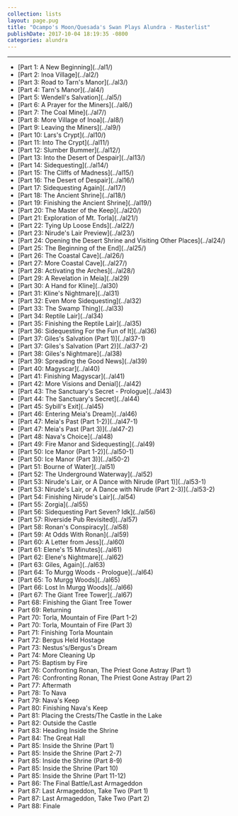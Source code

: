 ```yaml
---
collection: lists
layout: page.pug
title: "Ocampo's Moon/Quesada's Swan Plays Alundra - Masterlist"
publishDate: 2017-10-04 18:19:35 -0800
categories: alundra
---
```


---
<ul class="masterlink-wrapper">
  <li>[Part 1: A New Beginning](../al1/)</li>
  <li>[Part 2: Inoa Village](../al2/)</li>
  <li>[Part 3: Road to Tarn's Manor](../al3/)</li>
  <li>[Part 4: Tarn's Manor](../al4/)</li>
  <li>[Part 5: Wendell's Salvation](../al5/)</li>
  <li>[Part 6: A Prayer for the Miners](../al6/)</li>
  <li>[Part 7: The Coal Mine](../al7/)</li>
  <li>[Part 8: More Village of Inoa](../al8/)</li>
  <li>[Part 9: Leaving the Miners](../al9/)</li>
  <li>[Part 10: Lars's Crypt](../al10/)</li>
  <li>[Part 11: Into The Crypt](../al11/)</li>
  <li>[Part 12: Slumber Bummer](../al12/)</li>
  <li>[Part 13: Into the Desert of Despair](../al13/)</li>
  <li>[Part 14: Sidequesting](../al14/)</li>
  <li>[Part 15: The Cliffs of Madness](../al15/)</li>
  <li>[Part 16: The Desert of Despair](../al16/)</li>
  <li>[Part 17: Sidequesting Again](../al17/)</li>
  <li>[Part 18: The Ancient Shrine](../al18/)</li>
  <li>[Part 19: Finishing the Ancient Shrine](../al19/)</li>
  <li>[Part 20: The Master of the Keep](../al20/)</li>
  <li>[Part 21: Exploration of Mt. Torla](../al21/)</li>
  <li>[Part 22: Tying Up Loose Ends](../al22/)</li>
  <li>[Part 23: Nirude's Lair Preview](../al23/)</li>
  <li>[Part 24: Opening the Desert Shrine and Visiting Other Places](../al24/)</li>
  <li>[Part 25: The Beginning of the End](../al25/)</li>
  <li>[Part 26: The Coastal Cave](../al26/)</li>
  <li>[Part 27: More Coastal Cave](../al27/)</li>
  <li>[Part 28: Activating the Arches](../al28/)</li>
  <li>[Part 29: A Revelation in Meia](../al29)</li>
  <li>[Part 30: A Hand for Kline](../al30)</li>
  <li>[Part 31: Kline's Nightmare](../al31)</li>
  <li>[Part 32: Even More Sidequesting](../al32)</li>
  <li>[Part 33: The Swamp Thing](../al33)</li>
  <li>[Part 34: Reptile Lair](../al34)</li>
  <li>[Part 35: Finishing the Reptile Lair](../al35)</li>
  <li>[Part 36: Sidequesting For the Fun of It](../al36)</li>
  <li>[Part 37: Giles's Salvation (Part 1)](../al37-1)</li>
  <li>[Part 37: Giles's Salvation (Part 2)](../al37-2)</li>
  <li>[Part 38: Giles's Nightmare](../al38)</li>
  <li>[Part 39: Spreading the Good News](../al39)</li>
  <li>[Part 40: Magyscar](../al40)</li>
  <li>[Part 41: Finishing Magyscar](../al41)</li>
  <li>[Part 42: More Visions and Denial](../al42)</li>
  <li>[Part 43: The Sanctuary's Secret - Prologue](../al43)</li>
  <li>[Part 44: The Sanctuary's Secret](../al44)</li>
  <li>[Part 45: Sybill's Exit](../al45)</li>
  <li>[Part 46: Entering Meia's Dream](../al46)</li>
  <li>[Part 47: Meia's Past (Part 1-2)](../al47-1)</li>
  <li>[Part 47: Meia's Past (Part 3)](../al47-2)</li>
  <li>[Part 48: Nava's Choice](../al48)</li>
  <li>[Part 49: Fire Manor and Sidequesting](../al49)</li>
  <li>[Part 50: Ice Manor (Part 1-2)](../al50-1)</li>
  <li>[Part 50: Ice Manor (Part 3)](../al50-2)</li>
  <li>[Part 51: Bourne of Water](../al51)</li>
  <li>[Part 52: The Underground Waterway](../al52)</li>
  <li>[Part 53: Nirude's Lair, or A Dance with Nirude (Part 1)](../al53-1)</li>
  <li>[Part 53: Nirude's Lair, or A Dance with Nirude (Part 2-3)](../al53-2)</li>
  <li>[Part 54: Finishing Nirude's Lair](../al54)</li>
  <li>[Part 55: Zorgia](../al55)</li>
  <li>[Part 56: Sidequesting Part Seven? Idk](../al56)</li>
  <li>[Part 57: Riverside Pub Revisited](../al57)</li>
  <li>[Part 58: Ronan's Conspiracy](../al58)</li>
  <li>[Part 59: At Odds With Ronan](../al59)</li>
  <li>[Part 60: A Letter from Jess](../al60)</li>
  <li>[Part 61: Elene's 15 Minutes](../al61)</li>
  <li>[Part 62: Elene's Nightmare](../al62)</li>
  <li>[Part 63: Giles, Again](../al63)</li>
  <li>[Part 64: To Murgg Woods - Prologue](../al64)</li>
  <li>[Part 65: To Murgg Woods](../al65)</li>
  <li>[Part 66: Lost In Murgg Woods](../al66)</li>
  <li>[Part 67: The Giant Tree Tower](../al67)</li>
  <li>Part 68: Finishing the Giant Tree Tower</li>
  <li>Part 69: Returning</li>
  <li>Part 70: Torla, Mountain of Fire (Part 1-2)</li>
  <li>Part 70: Torla, Mountain of Fire (Part 3)</li>
  <li>Part 71: Finishing Torla Mountain</li>
  <li>Part 72: Bergus Held Hostage</li>
  <li>Part 73: Nestus's/Bergus's Dream</li>
  <li>Part 74: More Cleaning Up</li>
  <li>Part 75: Baptism by Fire</li>
  <li>Part 76: Confronting Ronan, The Priest Gone Astray (Part 1)</li>
  <li>Part 76: Confronting Ronan, The Priest Gone Astray (Part 2)</li>
  <li>Part 77: Aftermath</li>
  <li>Part 78: To Nava</li>
  <li>Part 79: Nava's Keep</li>
  <li>Part 80: Finishing Nava's Keep</li>
  <li>Part 81: Placing the Crests/The Castle in the Lake</li>
  <li>Part 82: Outside the Castle</li>
  <li>Part 83: Heading Inside the Shrine</li>
  <li>Part 84: The Great Hall</li>
  <li>Part 85: Inside the Shrine (Part 1)</li>
  <li>Part 85: Inside the Shrine (Part 2-7)</li>
  <li>Part 85: Inside the Shrine (Part 8-9)</li>
  <li>Part 85: Inside the Shrine (Part 10)</li>
  <li>Part 85: Inside the Shrine (Part 11-12)</li>
  <li>Part 86: The Final Battle/Last Armageddon</li>
  <li>Part 87: Last Armageddon, Take Two (Part 1)</li>
  <li>Part 87: Last Armageddon, Take Two (Part 2)</li>
  <li>Part 88: Finale</li>
</ul>
